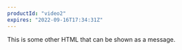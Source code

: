 ```yaml
---
productId: "video2"
expires: "2022-09-16T17:34:31Z"
---
```


This is some other <abbr>HTML</abbr> that can be shown as a message.
